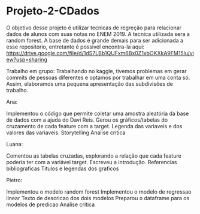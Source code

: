 # Projeto-2-CDados
O objetivo desse projeto é utilizar tecnicas de regreção para relacionar dados de alunos com suas notas no ENEM 2019.
A tecnica utilizada sera a random forest.
A base de dados é grande demais para ser adicionada a esse repositorio, entretanto é possivel encontra-la aqui: https://drive.google.com/file/d/1dS7LBb1QUFxm6Bx0Z1xbOKXkA9FM15lu/view?usp=sharing


Trabalho em grupo: Trabalhando no kaggle, tivemos problemas em gerar commits de pessoas diferentes e optamos por trabalhar em uma conta só. Assim, elaboramos uma pequena apresentação das subdivisões de trabalho.

Ana:

Implementou o código que permite coletar uma amostra aleatória da base de dados com a ajuda do Davi Reis.
Gerou os gráficos/tabelas do cruzamento de cada feature com a target.
Legenda das variaveis e dos valores das variaveis.
Storytelling
Analise critica

Luana:

Comentou as tabelas cruzadas, explorando a relação que cada feature poderia ter com a variável target.
Escreveu a introdução.
Referencias bibliograficas
Titulos e legendas dos graficos

Pietro:

Implementou o modelo random forest
Implementou o modelo de regressao linear
Texto de descricao dos dois modelos
Preparou o dataframe para os modelos de predicao
Analise critica
